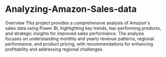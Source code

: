 # Analyzing-Amazon-Sales-data

Overview
This project provides a comprehensive analysis of Amazon's sales data using Power BI, highlighting key trends, top-performing products, and strategic insights for improved sales performance. The analysis focuses on understanding monthly and yearly revenue patterns, regional performance, and product pricing, with recommendations for enhancing profitability and addressing regional challenges.

